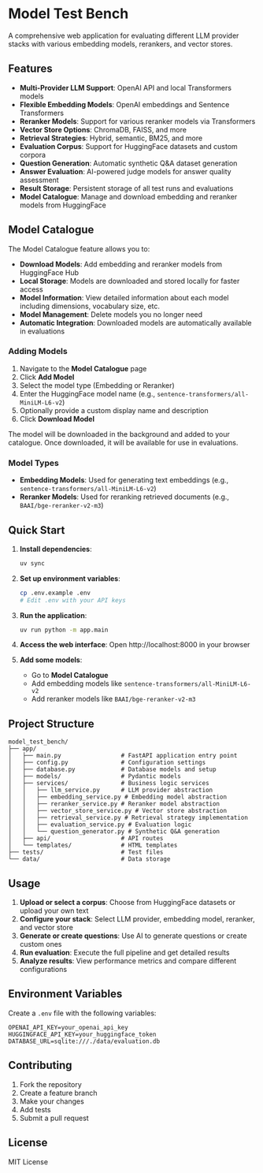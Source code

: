 # Model Test Bench

A comprehensive web application for evaluating different LLM provider stacks with various embedding models, rerankers, and vector stores.

## Features

- **Multi-Provider LLM Support**: OpenAI API and local Transformers models
- **Flexible Embedding Models**: OpenAI embeddings and Sentence Transformers
- **Reranker Models**: Support for various reranker models via Transformers
- **Vector Store Options**: ChromaDB, FAISS, and more
- **Retrieval Strategies**: Hybrid, semantic, BM25, and more
- **Evaluation Corpus**: Support for HuggingFace datasets and custom corpora
- **Question Generation**: Automatic synthetic Q&A dataset generation
- **Answer Evaluation**: AI-powered judge models for answer quality assessment
- **Result Storage**: Persistent storage of all test runs and evaluations
- **Model Catalogue**: Manage and download embedding and reranker models from HuggingFace

## Model Catalogue

The Model Catalogue feature allows you to:

- **Download Models**: Add embedding and reranker models from HuggingFace Hub
- **Local Storage**: Models are downloaded and stored locally for faster access
- **Model Information**: View detailed information about each model including dimensions, vocabulary size, etc.
- **Model Management**: Delete models you no longer need
- **Automatic Integration**: Downloaded models are automatically available in evaluations

### Adding Models

1. Navigate to the **Model Catalogue** page
2. Click **Add Model**
3. Select the model type (Embedding or Reranker)
4. Enter the HuggingFace model name (e.g., `sentence-transformers/all-MiniLM-L6-v2`)
5. Optionally provide a custom display name and description
6. Click **Download Model**

The model will be downloaded in the background and added to your catalogue. Once downloaded, it will be available for use in evaluations.

### Model Types

- **Embedding Models**: Used for generating text embeddings (e.g., `sentence-transformers/all-MiniLM-L6-v2`)
- **Reranker Models**: Used for reranking retrieved documents (e.g., `BAAI/bge-reranker-v2-m3`)

## Quick Start

1. **Install dependencies**:
   ```bash
   uv sync
   ```

2. **Set up environment variables**:
   ```bash
   cp .env.example .env
   # Edit .env with your API keys
   ```

3. **Run the application**:
   ```bash
   uv run python -m app.main
   ```

4. **Access the web interface**:
   Open http://localhost:8000 in your browser

5. **Add some models**:
   - Go to **Model Catalogue**
   - Add embedding models like `sentence-transformers/all-MiniLM-L6-v2`
   - Add reranker models like `BAAI/bge-reranker-v2-m3`

## Project Structure

```
model_test_bench/
├── app/
│   ├── main.py                 # FastAPI application entry point
│   ├── config.py               # Configuration settings
│   ├── database.py             # Database models and setup
│   ├── models/                 # Pydantic models
│   ├── services/               # Business logic services
│   │   ├── llm_service.py      # LLM provider abstraction
│   │   ├── embedding_service.py # Embedding model abstraction
│   │   ├── reranker_service.py # Reranker model abstraction
│   │   ├── vector_store_service.py # Vector store abstraction
│   │   ├── retrieval_service.py # Retrieval strategy implementation
│   │   ├── evaluation_service.py # Evaluation logic
│   │   └── question_generator.py # Synthetic Q&A generation
│   ├── api/                    # API routes
│   └── templates/              # HTML templates
├── tests/                      # Test files
└── data/                       # Data storage
```

## Usage

1. **Upload or select a corpus**: Choose from HuggingFace datasets or upload your own text
2. **Configure your stack**: Select LLM provider, embedding model, reranker, and vector store
3. **Generate or create questions**: Use AI to generate questions or create custom ones
4. **Run evaluation**: Execute the full pipeline and get detailed results
5. **Analyze results**: View performance metrics and compare different configurations

## Environment Variables

Create a `.env` file with the following variables:

```env
OPENAI_API_KEY=your_openai_api_key
HUGGINGFACE_API_KEY=your_huggingface_token
DATABASE_URL=sqlite:///./data/evaluation.db
```

## Contributing

1. Fork the repository
2. Create a feature branch
3. Make your changes
4. Add tests
5. Submit a pull request

## License

MIT License

